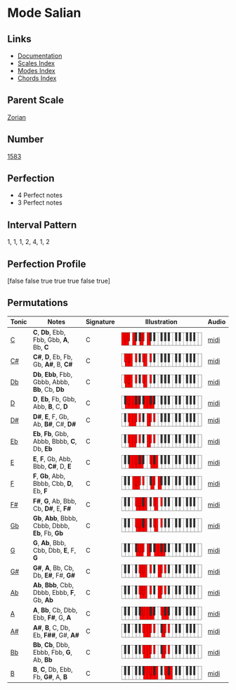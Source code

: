 # Mode Salian

## Links

- [Documentation](index.md)
- [Scales Index](Scales.md)
- [Modes Index](Modes.md)
- [Chords Index](Chords.md)

## Parent Scale

[Zorian](ScaleZorian.md)

## Number

[1583](https://ianring.com/musictheory/scales/1583)

## Perfection

- 4 Perfect notes
- 3 Perfect notes

## Interval Pattern

1, 1, 1, 2, 4, 1, 2

## Perfection Profile

[false false true true true false true]

## Permutations

| Tonic | Notes | Signature | Illustration | Audio |
|-------|-------|-----------|--------------|-------|
| [C](ModeCNaturalSalian.md) | **C**, **Db**, Ebb, Fbb, Gbb, **A**, Bb, **C** | C | ![CNaturalSalian](ModeCNaturalSalian.png) | [midi](https://github.com/edipermadi/music/blob/main/docs/ModeCNaturalSalian.mid?raw=true) |
| [C#](ModeCSharpSalian.md) | **C#**, **D**, Eb, Fb, Gb, **A#**, B, **C#** | C | ![CSharpSalian](ModeCSharpSalian.png) | [midi](https://github.com/edipermadi/music/blob/main/docs/ModeCSharpSalian.mid?raw=true) |
| [Db](ModeDFlatSalian.md) | **Db**, **Ebb**, Fbb, Gbbb, Abbb, **Bb**, Cb, **Db** | C | ![DFlatSalian](ModeDFlatSalian.png) | [midi](https://github.com/edipermadi/music/blob/main/docs/ModeDFlatSalian.mid?raw=true) |
| [D](ModeDNaturalSalian.md) | **D**, **Eb**, Fb, Gbb, Abb, **B**, C, **D** | C | ![DNaturalSalian](ModeDNaturalSalian.png) | [midi](https://github.com/edipermadi/music/blob/main/docs/ModeDNaturalSalian.mid?raw=true) |
| [D#](ModeDSharpSalian.md) | **D#**, **E**, F, Gb, Ab, **B#**, C#, **D#** | C | ![DSharpSalian](ModeDSharpSalian.png) | [midi](https://github.com/edipermadi/music/blob/main/docs/ModeDSharpSalian.mid?raw=true) |
| [Eb](ModeEFlatSalian.md) | **Eb**, **Fb**, Gbb, Abbb, Bbbb, **C**, Db, **Eb** | C | ![EFlatSalian](ModeEFlatSalian.png) | [midi](https://github.com/edipermadi/music/blob/main/docs/ModeEFlatSalian.mid?raw=true) |
| [E](ModeENaturalSalian.md) | **E**, **F**, Gb, Abb, Bbb, **C#**, D, **E** | C | ![ENaturalSalian](ModeENaturalSalian.png) | [midi](https://github.com/edipermadi/music/blob/main/docs/ModeENaturalSalian.mid?raw=true) |
| [F](ModeFNaturalSalian.md) | **F**, **Gb**, Abb, Bbbb, Cbb, **D**, Eb, **F** | C | ![FNaturalSalian](ModeFNaturalSalian.png) | [midi](https://github.com/edipermadi/music/blob/main/docs/ModeFNaturalSalian.mid?raw=true) |
| [F#](ModeFSharpSalian.md) | **F#**, **G**, Ab, Bbb, Cb, **D#**, E, **F#** | C | ![FSharpSalian](ModeFSharpSalian.png) | [midi](https://github.com/edipermadi/music/blob/main/docs/ModeFSharpSalian.mid?raw=true) |
| [Gb](ModeGFlatSalian.md) | **Gb**, **Abb**, Bbbb, Cbbb, Dbbb, **Eb**, Fb, **Gb** | C | ![GFlatSalian](ModeGFlatSalian.png) | [midi](https://github.com/edipermadi/music/blob/main/docs/ModeGFlatSalian.mid?raw=true) |
| [G](ModeGNaturalSalian.md) | **G**, **Ab**, Bbb, Cbb, Dbb, **E**, F, **G** | C | ![GNaturalSalian](ModeGNaturalSalian.png) | [midi](https://github.com/edipermadi/music/blob/main/docs/ModeGNaturalSalian.mid?raw=true) |
| [G#](ModeGSharpSalian.md) | **G#**, **A**, Bb, Cb, Db, **E#**, F#, **G#** | C | ![GSharpSalian](ModeGSharpSalian.png) | [midi](https://github.com/edipermadi/music/blob/main/docs/ModeGSharpSalian.mid?raw=true) |
| [Ab](ModeAFlatSalian.md) | **Ab**, **Bbb**, Cbb, Dbbb, Ebbb, **F**, Gb, **Ab** | C | ![AFlatSalian](ModeAFlatSalian.png) | [midi](https://github.com/edipermadi/music/blob/main/docs/ModeAFlatSalian.mid?raw=true) |
| [A](ModeANaturalSalian.md) | **A**, **Bb**, Cb, Dbb, Ebb, **F#**, G, **A** | C | ![ANaturalSalian](ModeANaturalSalian.png) | [midi](https://github.com/edipermadi/music/blob/main/docs/ModeANaturalSalian.mid?raw=true) |
| [A#](ModeASharpSalian.md) | **A#**, **B**, C, Db, Eb, **F##**, G#, **A#** | C | ![ASharpSalian](ModeASharpSalian.png) | [midi](https://github.com/edipermadi/music/blob/main/docs/ModeASharpSalian.mid?raw=true) |
| [Bb](ModeBFlatSalian.md) | **Bb**, **Cb**, Dbb, Ebbb, Fbb, **G**, Ab, **Bb** | C | ![BFlatSalian](ModeBFlatSalian.png) | [midi](https://github.com/edipermadi/music/blob/main/docs/ModeBFlatSalian.mid?raw=true) |
| [B](ModeBNaturalSalian.md) | **B**, **C**, Db, Ebb, Fb, **G#**, A, **B** | C | ![BNaturalSalian](ModeBNaturalSalian.png) | [midi](https://github.com/edipermadi/music/blob/main/docs/ModeBNaturalSalian.mid?raw=true) |
